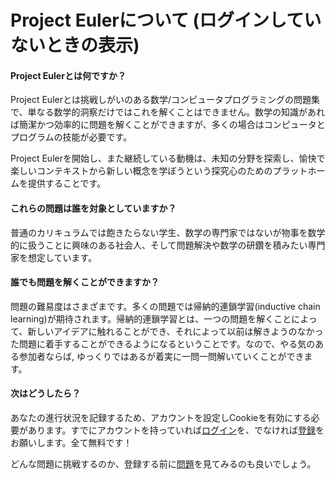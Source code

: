 # Project Eulerについて \(ログインしていないときの表示\)

#### Project Eulerとは何ですか？ <a id="content_1_1"></a>

Project Eulerとは挑戦しがいのある数学/コンピュータプログラミングの問題集で、単なる数学的洞察だけではこれを解くことはできません。数学の知識があれば簡潔かつ効率的に問題を解くことができますが、多くの場合はコンピュータとプログラムの技能が必要です。

Project Eulerを開始し、また継続している動機は、未知の分野を探索し、愉快で楽しいコンテキストから新しい概念を学ぼうという探究心のためのプラットホームを提供することです。

#### これらの問題は誰を対象としていますか？

普通のカリキュラムでは飽きたらない学生、数学の専門家ではないが物事を数学的に扱うことに興味のある社会人、そして問題解決や数学の研鑽を積みたい専門家を想定しています。

#### 誰でも問題を解くことができますか？ <a id="content_1_3"></a>

問題の難易度はさまざまです。多くの問題では帰納的連鎖学習\(inductive chain learning\)が期待されます。帰納的連鎖学習とは、一つの問題を解くことによって、新しいアイデアに触れることができ、それによって以前は解きようのなかった問題に着手することができるようになるということです。なので、やる気のある参加者ならば, ゆっくりではあるが着実に一問一問解いていくことができます。

#### 次はどうしたら？ <a id="content_1_4"></a>

あなたの進行状況を記録するため、アカウントを設定しCookieを有効にする必要があります。すでにアカウントを持っていれば[ログイン](https://projecteuler.net/sign_in)を、でなければ[登録](https://projecteuler.net/register)をお願いします。全て無料です！

どんな問題に挑戦するのか、登録する前に[問題](https://projecteuler.net/archives)を見てみるのも良いでしょう。


